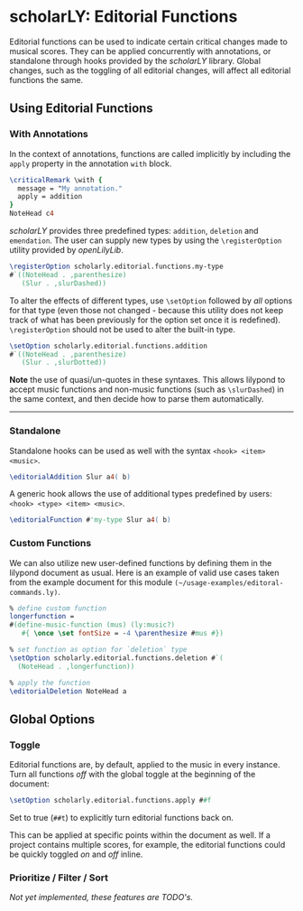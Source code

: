 # scholarLY: Editorial Functions

Editorial functions can be used to indicate certain critical changes
made to musical scores. They can be applied concurrently with
annotations, or standalone through hooks provided by the *scholarLY*
library. Global changes, such as the toggling of all editorial changes, will affect all editorial functions the same.

## Using Editorial Functions

### With Annotations

In the context of annotations, functions are called implicitly by including the `apply` property in the annotation `with` block.

```lilypond
\criticalRemark \with {
  message = "My annotation."
  apply = addition
}
NoteHead c4
```

*scholarLY* provides three predefined types: `addition`, `deletion` and
`emendation`. The user can supply new types by using the `\registerOption`
utility provided by *openLilyLib*.

```lilypond
\registerOption scholarly.editorial.functions.my-type
#`((NoteHead . ,parenthesize)
   (Slur . ,slurDashed))
```

To alter the effects of different types, use `\setOption` followed by *all* options for that type (even those not changed -
because this utility does not keep track of what has been previously for the option set once it
is redefined). `\registerOption` should not be used to alter the built-in type.

```lilypond
\setOption scholarly.editorial.functions.addition
#`((NoteHead . ,parenthesize)
   (Slur . ,slurDotted))
```

**Note** the use of quasi/un-quotes in these syntaxes. This allows lilypond to accept music functions and non-music functions (such as `\slurDashed`) in the same context, and then decide how to parse them automatically.

***

### Standalone

Standalone hooks can be used as well with the syntax `<hook> <item> <music>`.

```lilypond
\editorialAddition Slur a4( b)
```

A generic hook allows the
use of additional types predefined by users: `<hook> <type> <item> <music>`.

```lilypond
\editorialFunction #'my-type Slur a4( b)
```

### Custom Functions

We can also utilize new user-defined functions by defining them in the lilypond document as usual. Here is an example of valid use cases taken from the example document for this module `(~/usage-examples/editoral-commands.ly)`.

```lilypond
% define custom function
longerfunction =
#(define-music-function (mus) (ly:music?)
   #{ \once \set fontSize = -4 \parenthesize #mus #})

% set function as option for `deletion` type
\setOption scholarly.editorial.functions.deletion #`(
  (NoteHead . ,longerfunction))

% apply the function
\editorialDeletion NoteHead a
```

## Global Options

### Toggle
Editorial functions are, by default, applied to the music in every instance.
Turn all functions *off* with the global toggle at the beginning of the document:

```lilypond
\setOption scholarly.editorial.functions.apply ##f
```

Set to true (`##t`) to explicitly turn editorial functions back on.

This can be applied at specific points within the document as well. 
If a project contains multiple scores,
for example, the editorial functions could be quickly toggled *on* and *off* inline.

### Prioritize / Filter / Sort
*Not yet implemented, these features are TODO's.*
